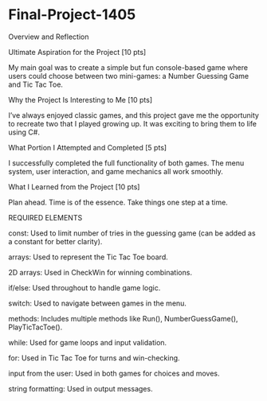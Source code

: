 # Final-Project-1405

Overview and Reflection

Ultimate Aspiration for the Project [10 pts]

My main goal was to create a simple but fun console-based game where users could choose between two mini-games: a Number Guessing Game and Tic Tac Toe. 

Why the Project Is Interesting to Me [10 pts]

I’ve always enjoyed classic games, and this project gave me the opportunity to recreate two that I played growing up. It was exciting to bring them to life using C#. 

What Portion I Attempted and Completed [5 pts]

I successfully completed the full functionality of both games. The menu system, user interaction, and game mechanics all work smoothly. 

What I Learned from the Project [10 pts]

Plan ahead. Time is of the essence. Take things one step at a time.


REQUIRED ELEMENTS

const: Used to limit number of tries in the guessing game (can be added as a constant for better clarity).

arrays: Used to represent the Tic Tac Toe board.

2D arrays: Used in CheckWin for winning combinations.

if/else: Used throughout to handle game logic.

switch: Used to navigate between games in the menu.

methods: Includes multiple methods like Run(), NumberGuessGame(), PlayTicTacToe().

while: Used for game loops and input validation.

for: Used in Tic Tac Toe for turns and win-checking.

input from the user: Used in both games for choices and moves.

string formatting: Used in output messages.